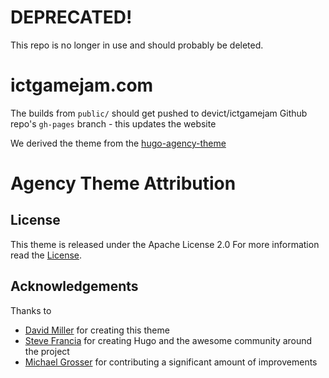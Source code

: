 # DEPRECATED!
This repo is no longer in use and should probably be deleted.

# ictgamejam.com
The builds from `public/` should get pushed to devict/ictgamejam Github repo's `gh-pages` branch - this updates the website




We derived the theme from the [hugo-agency-theme](https://github.com/digitalcraftsman/hugo-agency-theme)

# Agency Theme Attribution
## License

This theme is released under the Apache License 2.0 For more information read the [License](//github.com/digitalcraftsman/hugo-agency-theme/blob/master/LICENSE).


## Acknowledgements

Thanks to 

- [David Miller](//github.com/davidtmiller) for creating this theme
- [Steve Francia](//github.com/spf13) for creating Hugo and the awesome community around the project
- [Michael Grosser](https://github.com/stp-ip) for contributing a significant amount of improvements
